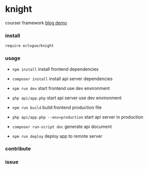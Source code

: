 # knight
courser framework [blog demo](http://mulberry10.com)


### install

`require eclogue/knight`

### usage

- `npm install` install frontend dependencies

- `composer install` install api server dependencies

- `npm run dev` start frontend use dev environment

- `php api/app.php` start api server use dev environment

- `npm run build` build frontend production file
- `php api/app.php --env=production` start api server in production

- `composer run-script doc` generate api document

- `npm run deploy` deploy app to remote server

### contribute

### issue


